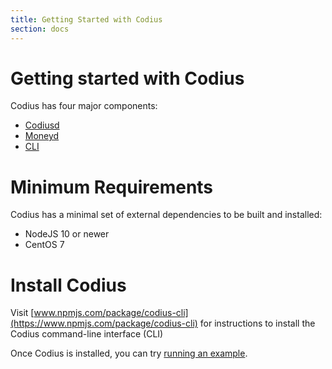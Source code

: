 ```yaml
---
title: Getting Started with Codius
section: docs
---
```


# Getting started with Codius

Codius has four major components:

* [Codiusd](https://github.com/coilhq/codiusd)
* [Moneyd](https://github.com/interledgerjs/moneyd)
* [CLI](https://github.com/coilhq/codius-cli)

# Minimum Requirements

Codius has a minimal set of external dependencies to be built and installed:

* NodeJS 10 or newer
* CentOS 7

# Install Codius

Visit [www.npmjs.com/package/codius-cli](https://www.npmjs.com/package/codius-cli) for instructions to install the Codius command-line interface (CLI)

Once Codius is installed, you can try [running an example](running-the-examples).
